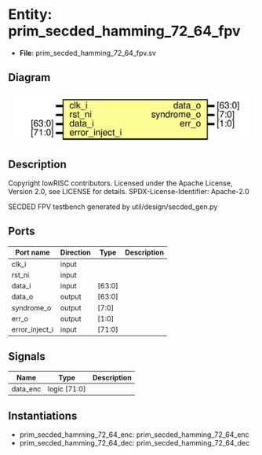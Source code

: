 # Entity: prim_secded_hamming_72_64_fpv

- **File**: prim_secded_hamming_72_64_fpv.sv
## Diagram

![Diagram](prim_secded_hamming_72_64_fpv.svg "Diagram")
## Description

 Copyright lowRISC contributors.
 Licensed under the Apache License, Version 2.0, see LICENSE for details.
 SPDX-License-Identifier: Apache-2.0

 SECDED FPV testbench generated by util/design/secded_gen.py

## Ports

| Port name      | Direction | Type   | Description |
| -------------- | --------- | ------ | ----------- |
| clk_i          | input     |        |             |
| rst_ni         | input     |        |             |
| data_i         | input     | [63:0] |             |
| data_o         | output    | [63:0] |             |
| syndrome_o     | output    | [7:0]  |             |
| err_o          | output    | [1:0]  |             |
| error_inject_i | input     | [71:0] |             |
## Signals

| Name     | Type         | Description |
| -------- | ------------ | ----------- |
| data_enc | logic [71:0] |             |
## Instantiations

- prim_secded_hamming_72_64_enc: prim_secded_hamming_72_64_enc
- prim_secded_hamming_72_64_dec: prim_secded_hamming_72_64_dec
